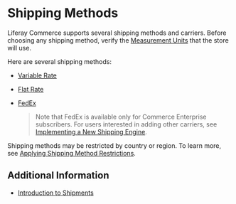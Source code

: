 # Shipping Methods

Liferay Commerce supports several shipping methods and carriers. Before choosing any shipping method, verify the [Measurement Units](../sales/measurement-units.md) that the store will use.

Here are several shipping methods:

* [Variable Rate](../../sales/shipping/using-the-variable-rate-shipping-method/README.md)
* [Flat Rate](../../sales/shipping/using-the-flat-rate-shipping-method/README.md)
* [FedEx](../../sales/shipping/using-fedex-as-a-carrier-method/README.md)

  > Note that FedEx is available only for Commerce Enterprise subscribers. For users interested in adding other carriers, see [Implementing a New Shipping Engine](../../../developer-guide/tutorial/implementing-a-new-shipping-engine/README.md).

Shipping methods may be restricted by country or region. To learn more, see [Applying Shipping Method Restrictions](../sales/applying-shipping-method-restrictions.md).

## Additional Information

* [Introduction to Shipments](../sales/introduction-to-shipments.md)
